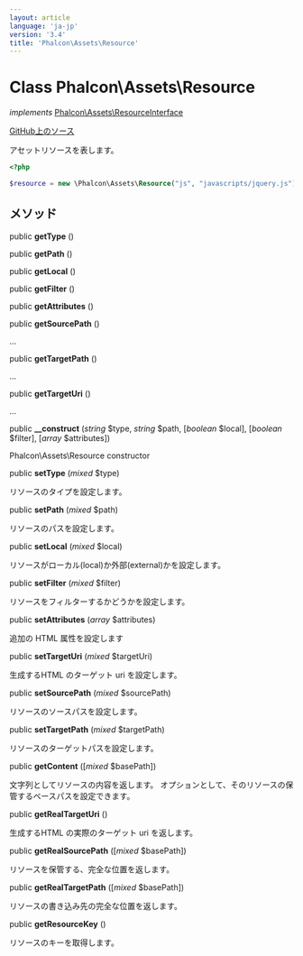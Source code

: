 ```yaml
---
layout: article
language: 'ja-jp'
version: '3.4'
title: 'Phalcon\Assets\Resource'
---
```


# Class **Phalcon\Assets\Resource**

*implements* [Phalcon\Assets\ResourceInterface](/3.4/en/api/Phalcon_Assets_ResourceInterface)

<a href="https://github.com/phalcon/cphalcon/tree/v3.4.0/phalcon/assets/resource.zep" class="btn btn-default btn-sm">GitHub上のソース</a>

アセットリソースを表します。

```php
<?php

$resource = new \Phalcon\Assets\Resource("js", "javascripts/jquery.js");

```

## メソッド

public **getType** ()

public **getPath** ()

public **getLocal** ()

public **getFilter** ()

public **getAttributes** ()

public **getSourcePath** ()

...

public **getTargetPath** ()

...

public **getTargetUri** ()

...

public **__construct** (*string* $type, *string* $path, [*boolean* $local], [*boolean* $filter], [*array* $attributes])

Phalcon\Assets\Resource constructor

public **setType** (*mixed* $type)

リソースのタイプを設定します。

public **setPath** (*mixed* $path)

リソースのパスを設定します。

public **setLocal** (*mixed* $local)

リソースがローカル(local)か外部(external)かを設定します。

public **setFilter** (*mixed* $filter)

リソースをフィルターするかどうかを設定します。

public **setAttributes** (*array* $attributes)

追加の HTML 属性を設定します

public **setTargetUri** (*mixed* $targetUri)

生成するHTML のターゲット uri を設定します。

public **setSourcePath** (*mixed* $sourcePath)

リソースのソースパスを設定します。

public **setTargetPath** (*mixed* $targetPath)

リソースのターゲットパスを設定します。

public **getContent** ([*mixed* $basePath])

文字列としてリソースの内容を返します。 オプションとして、そのリソースの保管するベースパスを設定できます。

public **getRealTargetUri** ()

生成するHTML の実際のターゲット uri を返します。

public **getRealSourcePath** ([*mixed* $basePath])

リソースを保管する、完全な位置を返します。

public **getRealTargetPath** ([*mixed* $basePath])

リソースの書き込み先の完全な位置を返します。

public **getResourceKey** ()

リソースのキーを取得します。